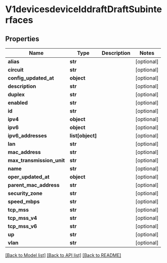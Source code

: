 # V1devicesdeviceIddraftDraftSubinterfaces

## Properties
Name | Type | Description | Notes
------------ | ------------- | ------------- | -------------
**alias** | **str** |  | [optional] 
**circuit** | **str** |  | [optional] 
**config_updated_at** | **object** |  | [optional] 
**description** | **str** |  | [optional] 
**duplex** | **str** |  | [optional] 
**enabled** | **str** |  | [optional] 
**id** | **str** |  | [optional] 
**ipv4** | **object** |  | [optional] 
**ipv6** | **object** |  | [optional] 
**ipv6_addresses** | **list[object]** |  | [optional] 
**lan** | **str** |  | [optional] 
**mac_address** | **str** |  | [optional] 
**max_transmission_unit** | **str** |  | [optional] 
**name** | **str** |  | [optional] 
**oper_updated_at** | **object** |  | [optional] 
**parent_mac_address** | **str** |  | [optional] 
**security_zone** | **str** |  | [optional] 
**speed_mbps** | **str** |  | [optional] 
**tcp_mss** | **str** |  | [optional] 
**tcp_mss_v4** | **str** |  | [optional] 
**tcp_mss_v6** | **str** |  | [optional] 
**up** | **str** |  | [optional] 
**vlan** | **str** |  | [optional] 

[[Back to Model list]](../README.md#documentation-for-models) [[Back to API list]](../README.md#documentation-for-api-endpoints) [[Back to README]](../README.md)

